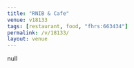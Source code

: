 ```yaml
---
title: "RNIB & Cafe"
venue: v18133
tags: [restaurant, food, "fhrs:663434"]
permalink: /v/18133/
layout: venue
---
```

null